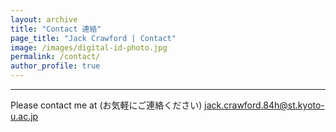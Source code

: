 ```yaml
---
layout: archive
title: "Contact 連絡"
page_title: "Jack Crawford | Contact"
image: /images/digital-id-photo.jpg
permalink: /contact/
author_profile: true
---
```


---

Please contact me at (お気軽にご連絡ください) <a href="mailto:jack.crawford.84h@st.kyoto-u.ac.jp">jack.crawford.84h@st.kyoto-u.ac.jp</a>

